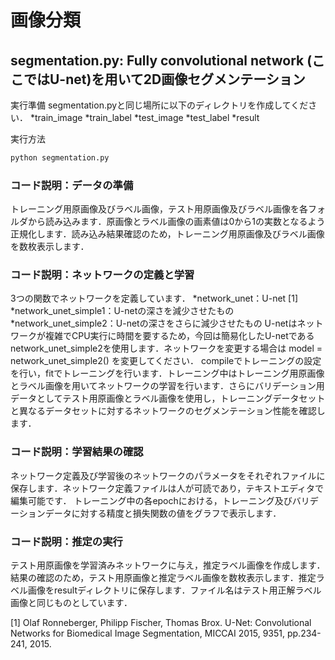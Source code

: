 ﻿# 画像分類

## segmentation.py: Fully convolutional network (ここではU-net)を用いて2D画像セグメンテーション

実行準備
segmentation.pyと同じ場所に以下のディレクトリを作成してください．
*train_image
*train_label
*test_image
*test_label
*result

実行方法
```bash
python segmentation.py
```

### コード説明：データの準備
トレーニング用原画像及びラベル画像，テスト用原画像及びラベル画像を各フォルダから読み込みます．原画像とラベル画像の画素値は0から1の実数となるよう正規化します．読み込み結果確認のため，トレーニング用原画像及びラベル画像を数枚表示します．

### コード説明：ネットワークの定義と学習
3つの関数でネットワークを定義しています．
*network_unet：U-net [1]
*network_unet_simple1：U-netの深さを減少させたもの
*network_unet_simple2：U-netの深さをさらに減少させたもの
U-netはネットワークが複雑でCPU実行に時間を要するため，今回は簡易化したU-netであるnetwork_unet_simple2を使用します．ネットワークを変更する場合は
model = network_unet_simple2()
を変更してください．
compileでトレーニングの設定を行い，fitでトレーニングを行います．トレーニング中はトレーニング用原画像とラベル画像を用いてネットワークの学習を行います．さらにバリデーション用データとしてテスト用原画像とラベル画像を使用し，トレーニングデータセットと異なるデータセットに対するネットワークのセグメンテーション性能を確認します．

### コード説明：学習結果の確認
ネットワーク定義及び学習後のネットワークのパラメータをそれぞれファイルに保存します．ネットワーク定義ファイルは人が可読であり，テキストエディタで編集可能です．
トレーニング中の各epochにおける，トレーニング及びバリデーションデータに対する精度と損失関数の値をグラフで表示します．

### コード説明：推定の実行
テスト用原画像を学習済みネットワークに与え，推定ラベル画像を作成します．結果の確認のため，テスト用原画像と推定ラベル画像を数枚表示します．推定ラベル画像をresultディレクトリに保存します．ファイル名はテスト用正解ラベル画像と同じものとしています．

[1] Olaf Ronneberger, Philipp Fischer, Thomas Brox. U-Net: Convolutional Networks for Biomedical Image Segmentation, MICCAI 2015, 9351, pp.234-241, 2015.
